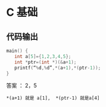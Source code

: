 # C 基础



## 代码输出



```c
main() { 
   int a[5]={1,2,3,4,5}; 
   int *ptr=(int *)(&a+1);  
   printf(“%d,%d”,*(a+1),*(ptr-1));
}

```



答案 ： 2，5

```
*(a+1) 就是 a[1],  *(ptr-1) 就是a[4]
```

